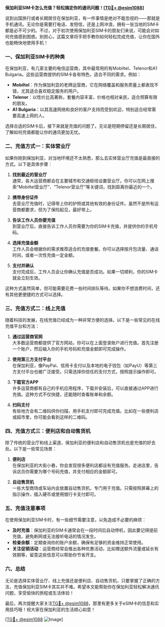 **保加利亚SIM卡怎么充值？轻松搞定你的通讯问题！[[TG💪+ @esim1088](https://t.me/s/esim1088)]**

说到出国旅行或者长期居住在保加利亚，有一件事情是绝对不能忽视的——那就是手机通讯。无论你是需要打电话、发短信，还是上网冲浪，拥有一张当地的SIM卡都是必不可少的。不过，对于初次使用保加利亚SIM卡的朋友们来说，可能会对如何充值感到困惑。别担心，这篇文章将手把手教你如何轻松完成充值，让你在国外也能畅快地使用手机！

### 一、保加利亚SIM卡的种类

在保加利亚，有几家主要的电信运营商，其中最常用的有Mobiltel、Telenor和A1 Bulgaria。这些运营商提供的SIM卡各有特色，适合不同的需求。例如：

- **Mobiltel**：作为保加利亚的老牌运营商，它在网络覆盖和服务质量上都表现不错，尤其适合喜欢稳定服务的用户。
- **Telenor**：以性价比高著称，套餐内容丰富，价格也相对亲民，适合预算有限的朋友。
- **A1 Bulgaria**：以其高速网络和良好的客户支持而受到欢迎，特别适合经常需要高速上网的人。

选择合适的SIM卡后，接下来就是充值的问题了。无论是短期停留还是长期居住，了解如何充值都能让你的通讯更加无忧。

### 二、充值方式一：实体营业厅

如果你刚到保加利亚，对当地环境还不太熟悉，那么去实体营业厅充值是最直接的方式。以下是具体步骤：

1. **找到最近的营业厅**  
   通常，各大运营商都会在主要城市和交通枢纽设置营业厅。你可以在网上搜索“Mobiltel营业厅”、“Telenor营业厅”等关键词，找到距离你最近的一个。

2. **携带身份证件**  
   去营业厅充值时，记得带上你的护照或其他有效的身份证件。虽然不是所有运营商都要求，但为了保险起见，最好带上。

3. **告诉工作人员你要充值**  
   到营业厅后，直接告诉工作人员你需要为你的SIM卡充值，并提供你的手机号码。

4. **选择充值金额**  
   工作人员会根据你的需求推荐适合的充值套餐。你可以选择按月包流量、通话时间，或者一次性充值一定金额。

5. **支付并确认**  
   支付完成后，工作人员会让你确认充值是否成功。如果一切顺利，你的SIM卡就会立刻生效。

这种方式虽然简单，但可能需要花费一些时间排队等待。如果你不想浪费时间，还有其他更便捷的方式可以选择。

### 三、充值方式二：线上充值

随着科技的发展，在线充值已经成为一种非常方便的选择。以下是一些常见的在线充值平台和方法：

1. **通过运营商官网**  
   大多数运营商都提供了官方网站，你可以在上面登录账户进行充值。首先注册一个账户，然后输入你的手机号码和充值金额即可完成操作。

2. **使用第三方支付平台**  
   在保加利亚，像PayPal、信用卡支付以及本地的电子钱包（如PayU）等第三方支付平台也被广泛接受。只需选择你信任的支付方式，按照提示操作即可。

3. **下载官方APP**  
   许多运营商都有自己的手机应用程序，下载并安装后，可以直接通过APP进行充值。这种方式不仅快捷，还能随时查看账单和余额。

4. **扫码支付**  
   有些地方会有二维码供你扫描，用手机支付即可完成充值。比如在一些便利店或超市里，你可能会看到这样的二维码。

### 四、充值方式三：便利店和自动售货机

除了传统的营业厅和线上渠道，保加利亚的便利店和自动售货机也是充值的好去处。以下是一些常见场景：

1. **便利店**  
   在保加利亚的大街小巷，你会发现很多便利店都设有充值服务。走进店里，告诉店员你需要为哪个号码充值，并支付相应的金额即可。

2. **自动售货机**  
   一些大型商场或车站内会放置自动售货机，专门用于充值。只需按照屏幕上的指示操作，插入硬币或使用银行卡支付即可。

### 五、充值注意事项

在使用保加利亚SIM卡时，有一些细节需要注意，以免造成不必要的麻烦：

- **及时充值**：保加利亚的SIM卡通常会在一段时间后自动停机，因此要记得提前充值，避免断网或无法接听电话的情况发生。
- **检查余额**：定期查询你的账户余额，确保有足够的资金维持正常使用。
- **关注促销活动**：运营商经常会推出各种优惠活动，比如赠送额外流量或延长有效期等，留意这些信息可以帮助你节省开支。

### 六、总结

无论是选择实体营业厅、线上充值还是便利店、自动售货机，只要掌握了正确的方法，充值保加利亚SIM卡其实并不难。希望本文能帮助你在保加利亚轻松解决通讯问题，享受愉快的旅程或生活体验！

最后，再次提醒大家关注[TG💪+ @esim1088](https://t.me/s/esim1088)，那里有更多关于eSIM卡的信息和实用技巧哦！祝大家在保加利亚的生活顺心如意！

[[TG💪+ @esim1088](https://t.me/s/esim1088) ![Image](https://i.postimg.cc/4NQfJmqS/Snipaste-2025-05-13-00-14-12.png)]